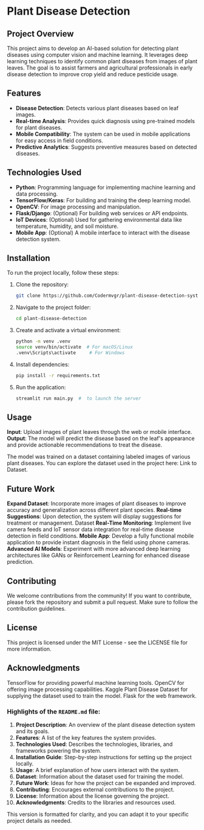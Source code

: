 # Plant Disease Detection

## Project Overview
This project aims to develop an AI-based solution for detecting plant diseases using computer vision and machine learning. It leverages deep learning techniques to identify common plant diseases from images of plant leaves. The goal is to assist farmers and agricultural professionals in early disease detection to improve crop yield and reduce pesticide usage.

## Features
- **Disease Detection**: Detects various plant diseases based on leaf images.
- **Real-time Analysis**: Provides quick diagnosis using pre-trained models for plant diseases.
- **Mobile Compatibility**: The system can be used in mobile applications for easy access in field conditions.
- **Predictive Analytics**: Suggests preventive measures based on detected diseases.
  
## Technologies Used
- **Python**: Programming language for implementing machine learning and data processing.
- **TensorFlow/Keras**: For building and training the deep learning model.
- **OpenCV**: For image processing and manipulation.
- **Flask/Django**: (Optional) For building web services or API endpoints.
- **IoT Devices**: (Optional) Used for gathering environmental data like temperature, humidity, and soil moisture.
- **Mobile App**: (Optional) A mobile interface to interact with the disease detection system.

## Installation
To run the project locally, follow these steps:

1. Clone the repository:
   ```bash
   git clone https://github.com/Codermvgr/plant-disease-detection-system.git
2. Navigate to the project folder:
    ```bash
    cd plant-disease-detection
3. Create and activate a virtual environment:
    ```bash
    python -m venv .venv
    source venv/bin/activate  # For macOS/Linux
    .venv\Scripts\activate     # For Windows
4. Install dependencies:
    ```bash
    pip install -r requirements.txt
5. Run the application:
    ```bash
    streamlit run main.py  #  to launch the server
    
## Usage
**Input**: Upload images of plant leaves through the web or mobile interface.
**Output**: The model will predict the disease based on the leaf's appearance and provide actionable recommendations to treat the disease.

The model was trained on a dataset containing labeled images of various plant diseases. You can explore the dataset used in the project here: Link to Dataset.

## Future Work
**Expand Dataset**: Incorporate more images of plant diseases to improve accuracy and generalization across different plant species.
**Real-time Suggestions**: Upon detection, the system will display suggestions for treatment or management.
Dataset
**Real-Time Monitoring**: Implement live camera feeds and IoT sensor data integration for real-time disease detection in field conditions.
**Mobile App**: Develop a fully functional mobile application to provide instant diagnosis in the field using phone cameras.
**Advanced AI Models**: Experiment with more advanced deep learning architectures like GANs or Reinforcement Learning for enhanced disease prediction.

## Contributing
We welcome contributions from the community! If you want to contribute, please fork the repository and submit a pull request. Make sure to follow the contribution guidelines.

## License
This project is licensed under the MIT License - see the LICENSE file for more information.

## Acknowledgments
TensorFlow for providing powerful machine learning tools.
OpenCV for offering image processing capabilities.
Kaggle Plant Disease Dataset for supplying the dataset used to train the model.
Flask for the web framework.




### Highlights of the `README.md` file:

1. **Project Description**: An overview of the plant disease detection system and its goals.
2. **Features**: A list of the key features the system provides.
3. **Technologies Used**: Describes the technologies, libraries, and frameworks powering the system.
4. **Installation Guide**: Step-by-step instructions for setting up the project locally.
5. **Usage**: A brief explanation of how users interact with the system.
6. **Dataset**: Information about the dataset used for training the model.
7. **Future Work**: Ideas for how the project can be expanded and improved.
8. **Contributing**: Encourages external contributions to the project.
9. **License**: Information about the license governing the project.
10. **Acknowledgments**: Credits to the libraries and resources used.

This version is formatted for clarity, and you can adapt it to your specific project details as needed.
